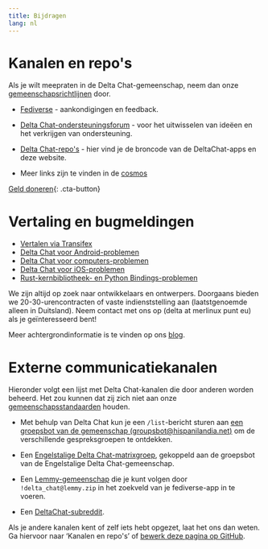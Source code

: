 ```yaml
---
title: Bijdragen
lang: nl
---
```


# Kanalen en repo's

Als je wilt meepraten in de Delta Chat-gemeenschap, neem dan onze [gemeenschapsrichtlijnen](community-standards) door.

- [Fediverse](https://chaos.social/web/@delta) - aankondigingen en feedback.

- [Delta Chat-ondersteuningsforum](https://support.delta.chat) - voor het uitwisselen van
  ideëen en het verkrijgen van ondersteuning.

- [Delta Chat-repo's](https://github.com/deltachat/) - hier vind je 
  de broncode van de DeltaChat-apps en deze website.

- Meer links zijn te vinden in de [cosmos](https://cosmos.delta.chat)

[Geld doneren](donate){: .cta-button}

# Vertaling en bugmeldingen 

- [Vertalen via Transifex](https://www.transifex.com/delta-chat/public/)
- [Delta Chat voor Android-problemen](https://github.com/deltachat/deltachat-android/issues)
- [Delta Chat voor computers-problemen](https://github.com/deltachat/deltachat-desktop/issues)
- [Delta Chat voor iOS-problemen](https://github.com/deltachat/deltachat-ios/issues)
- [Rust-kernbibliotheek- en Python Bindings-problemen](https://github.com/deltachat/deltachat-core-rust/issues)

We zijn altijd op zoek naar ontwikkelaars en ontwerpers.
Doorgaans bieden we 20-30-urencontracten of vaste indienststelling aan (laatstgenoemde alleen in Duitsland). 
Neem contact met ons op (delta at merlinux punt eu) als je geïnteresseerd bent!

Meer achtergrondinformatie is te vinden op ons [blog](https://delta.chat/en/blog).


# Externe communicatiekanalen

Hieronder volgt een lijst met Delta Chat-kanalen die door anderen worden beheerd.
Het zou kunnen dat zij zich niet aan onze [gemeenschapsstandaarden](community-standards) houden.

- Met behulp van Delta Chat kun je een `/list`-bericht sturen aan [een groepsbot
  van de gemeenschap (groupsbot@hispanilandia.net)](mailto:groupsbot@hispanilandia.net) om de verschillende gespreksgroepen te ontdekken.

- Een [Engelstalige Delta Chat-matrixgroep](https://app.element.io/#/room/#Delta.Chat:matrix.org),
  gekoppeld aan de groepsbot van de Engelstalige Delta Chat-gemeenschap.

- Een [Lemmy-gemeenschap](https://lemmy.zip/c/delta_chat)
  die je kunt volgen door `!delta_chat@lemmy.zip` 
  in het zoekveld van je fediverse-app in te voeren.

- Een [DeltaChat-subreddit](https://old.reddit.com/r/DeltaChat/).

Als je andere kanalen kent of zelf iets hebt opgezet,
laat het ons dan weten. Ga hiervoor naar ‘Kanalen en repo's’
of [bewerk deze pagina op GitHub](https://github.com/deltachat/deltachat-pages/edit/master/en/contribute.md).
